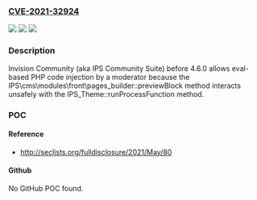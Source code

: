 ### [CVE-2021-32924](https://cve.mitre.org/cgi-bin/cvename.cgi?name=CVE-2021-32924)
![](https://img.shields.io/static/v1?label=Product&message=n%2Fa&color=blue)
![](https://img.shields.io/static/v1?label=Version&message=n%2Fa&color=blue)
![](https://img.shields.io/static/v1?label=Vulnerability&message=n%2Fa&color=brighgreen)

### Description

Invision Community (aka IPS Community Suite) before 4.6.0 allows eval-based PHP code injection by a moderator because the IPS\cms\modules\front\pages\_builder::previewBlock method interacts unsafely with the IPS\_Theme::runProcessFunction method.

### POC

#### Reference
- http://seclists.org/fulldisclosure/2021/May/80

#### Github
No GitHub POC found.

